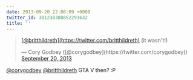 ```yaml
---
date: 2013-09-20 22:08:09 +0000
twitter_id: 381238388852293632
title: ''
---
```


<blockquote class="twitter-tweet"><p lang="en" dir="ltr"><a href="https://twitter.com/britthildreth?ref_src=twsrc%5Etfw">[@britthildreth](https://twitter.com/britthildreth)</a> (it wasn&#39;t!)</p>&mdash; Cory Godbey ([@corygodbey](https://twitter.com/corygodbey)) <a href="https://twitter.com/corygodbey/status/381166515120517121?ref_src=twsrc%5Etfw">September 20, 2013</a></blockquote>
<script async src="https://platform.twitter.com/widgets.js" charset="utf-8"></script>

[@corygodbey](https://twitter.com/corygodbey) [@britthildreth](https://twitter.com/britthildreth) GTA V then? :P

